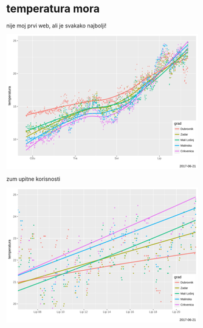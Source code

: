 # temperatura mora
nije moj prvi web, ali je svakako najbolji!

![temperatura mora](graf/temp_graf.svg)

zum upitne korisnosti

![temperatura mora - zadnjih tjedan dana](graf/temp_graf_zoom.svg)

